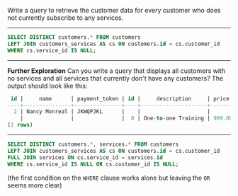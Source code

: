Write a query to retrieve the customer data for every customer who does not currently subscribe to any services.

---
```sql
SELECT DISTINCT customers.* FROM customers
LEFT JOIN customers_services AS cs ON customers.id = cs.customer_id
WHERE cs.service_id IS NULL;
```
---

**Further Exploration**
Can you write a query that displays all customers with no services and all services that currently don't have any customers? The output should look like this:
```sql
 id |     name      | payment_token | id |     description     | price
----+---------------+---------------+----+---------------------+--------
  2 | Nancy Monreal | JKWQPJKL      |    |                     |
    |               |               |  8 | One-to-one Training | 999.00
(2 rows)
```

---
```sql
SELECT DISTINCT customers.*, services.* FROM customers
LEFT JOIN customers_services AS cs ON customers.id = cs.customer_id
FULL JOIN services ON cs.service_id = services.id
WHERE cs.service_id IS NULL OR cs.customer_id IS NULL;
```
(the first condition on the `WHERE` clause works alone but leaving the `OR` seems more clear)